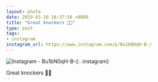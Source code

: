 ```yaml
---
layout: photo
date: 2019-03-10 16:37:56 +0000
title: "Great knockers 🤣😂"
type: post
tags:
- instagram
instagram_url: https://www.instagram.com/p/Bu1bN0qH-B-/
---
```


![Instagram - Bu1bN0qH-B-](https://colinseymour.co.uk/img/Bu1bN0qH-B-.jpg){: .instagram}

Great knockers 🤣😂
